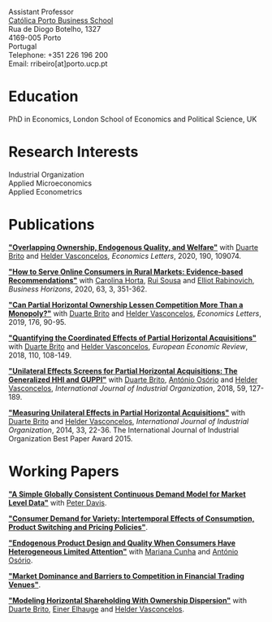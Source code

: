 Assistant Professor<br/>
[Católica Porto Business School](https://www.catolicabs.porto.ucp.pt/catolicabs-porto)<br/>
Rua de Diogo Botelho, 1327<br/>
4169-005 Porto<br/>
Portugal<br/>
Telephone: +351 226 196 200<br/>
Email: rribeiro[at]porto.ucp.pt<br/>

# Education<br/>
PhD in Economics, London School of Economics and Political Science, UK

# Research Interests<br/>
Industrial Organization<br/>
Applied Microeconomics<br/>
Applied Econometrics<br/>

# Publications<br/>
[**"Overlapping Ownership, Endogenous Quality, and Welfare"**](https://doi.org/10.1016/j.econlet.2020.109074) with [Duarte Brito](http://www.cefage.uevora.pt/en/pessoas/membros_integrados/doutorados/brito_duarte_miguel_machado_carneiro_de) and [Helder Vasconcelos](https://www.fep.up.pt/docentes/hvasconcelos/), *Economics Letters*, 2020, 190, 109074.

[**"How to Serve Online Consumers in Rural Markets: Evidence-based Recommendations"**](https://doi.org/10.1016/j.bushor.2020.01.007) with [Carolina Horta](https://www.catolicabs.porto.ucp.pt/en/who-is/carolina-horta/1865), [Rui Sousa](https://rsousaedu.wordpress.com/) and [Elliot Rabinovich](https://wpcarey.asu.edu/people/profile/330867), *Business Horizons*, 2020, 63, 3, 351-362.

[**"Can Partial Horizontal Ownership Lessen Competition More Than a Monopoly?"**](https://doi.org/10.1016/j.econlet.2018.12.039) with [Duarte Brito](http://www.cefage.uevora.pt/en/pessoas/membros_integrados/doutorados/brito_duarte_miguel_machado_carneiro_de) and [Helder Vasconcelos](https://www.fep.up.pt/docentes/hvasconcelos/), *Economics Letters*, 2019, 176, 90-95. 

[**"Quantifying the Coordinated Effects of Partial Horizontal Acquisitions"**](https://doi.org/10.1016/j.euroecorev.2018.07.009) with [Duarte Brito](http://www.cefage.uevora.pt/en/pessoas/membros_integrados/doutorados/brito_duarte_miguel_machado_carneiro_de) and [Helder Vasconcelos](https://www.fep.up.pt/docentes/hvasconcelos/), *European Economic Review*, 2018, 110, 108-149. 

[**"Unilateral Effects Screens for Partial Horizontal Acquisitions: The Generalized HHI and GUPPI"**](https://doi.org/10.1016/j.ijindorg.2018.03.005) with [Duarte Brito](http://www.cefage.uevora.pt/en/pessoas/membros_integrados/doutorados/brito_duarte_miguel_machado_carneiro_de), [António Osório](http://gandalf.fee.urv.cat/professors/AntonioOsorio/index.html) and [Helder Vasconcelos](https://www.fep.up.pt/docentes/hvasconcelos/), *International Journal of Industrial Organization*, 2018, 59, 127-189.

[**"Measuring Unilateral Effects in Partial Horizontal Acquisitions"**](https://doi.org/10.1016/j.ijindorg.2013.12.003) with [Duarte Brito](http://www.cefage.uevora.pt/en/pessoas/membros_integrados/doutorados/brito_duarte_miguel_machado_carneiro_de) and [Helder Vasconcelos](https://www.fep.up.pt/docentes/hvasconcelos/), *International Journal of Industrial Organization*, 2014, 33, 22-36. The International Journal of Industrial Organization Best Paper Award 2015.

# Working Papers<br/>
[**"A Simple Globally Consistent Continuous Demand Model for Market Level Data"**](https://papers.ssrn.com/sol3/papers.cfm?abstract_id=1690163) with [Peter Davis](https://www.cornerstone.com/Staff/Peter-Davis).

[**"Consumer Demand for Variety: Intertemporal Effects of Consumption, Product Switching and Pricing Policies"**](https://papers.ssrn.com/sol3/papers.cfm?abstract_id=1690144).

[**"Endogenous Product Design and Quality When Consumers Have Heterogeneous Limited Attention"**](https://papers.ssrn.com/sol3/papers.cfm?abstract_id=2860456) with [Mariana Cunha](https://www.catolicabs.porto.ucp.pt/en/who-is/mariana-alves-da-cunha/1638) and [António Osório](http://gandalf.fee.urv.cat/professors/AntonioOsorio/index.html).

[**"Market Dominance and Barriers to Competition in Financial Trading Venues"**](https://papers.ssrn.com/sol3/papers.cfm?abstract_id=1287443).

[**"Modeling Horizontal Shareholding With Ownership Dispersion"**](https://papers.ssrn.com/sol3/papers.cfm?abstract_id=3264113) with [Duarte Brito](http://www.cefage.uevora.pt/en/pessoas/membros_integrados/doutorados/brito_duarte_miguel_machado_carneiro_de), [Einer Elhauge](https://hls.harvard.edu/faculty/directory/10234/Elhauge) and [Helder Vasconcelos](https://www.fep.up.pt/docentes/hvasconcelos/).
